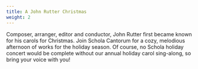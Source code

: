 ```yaml
---
title: A John Rutter Christmas
weight: 2
---
```


Composer, arranger, editor and conductor, John Rutter first became known for his
carols for Christmas. Join Schola Cantorum for a cozy, melodious afternoon of
works for the holiday season. Of course, no Schola holiday concert would be
complete without our annual holiday carol sing-along, so bring your voice with
you!
